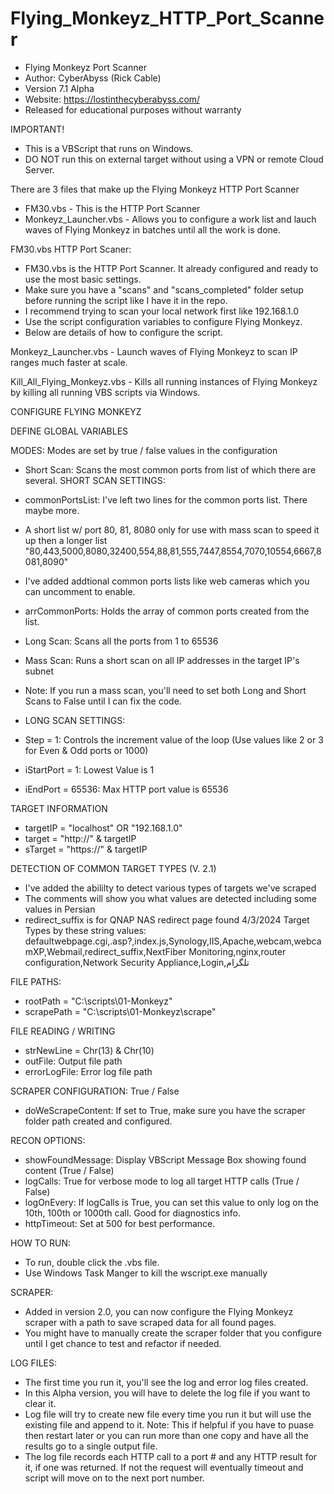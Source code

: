 # Flying_Monkeyz_HTTP_Port_Scanner
  - Flying Monkeyz Port Scanner
  - Author: CyberAbyss (Rick Cable)
  - Version 7.1 Alpha
  - Website: https://lostinthecyberabyss.com/
  - Released for educational purposes without warranty

IMPORTANT!
  - This is a VBScript that runs on Windows.
  - DO NOT run this on external target without using a VPN or remote Cloud Server.

There are 3 files that make up the Flying Monkeyz HTTP Port Scanner
  - FM30.vbs - This is the HTTP Port Scanner
  - Monkeyz_Launcher.vbs - Allows you to configure a work list and lauch waves of Flying Monkeyz in batches until all the work is done.

FM30.vbs HTTP Port Scaner:
  - FM30.vbs is the HTTP Port Scanner. It already configured and ready to use the most basic settings.
  - Make sure you have a "scans" and "scans_completed" folder setup before running the script like I have it in the repo.
  - I recommend trying to scan your local network first like 192.168.1.0
  - Use the script configuration variables to configure Flying Monkeyz.
  - Below are details of how to configure the script.

Monkeyz_Launcher.vbs - Launch waves of Flying Monkeyz to scan IP ranges much faster at scale.

Kill_All_Flying_Monkeyz.vbs - Kills all running instances of Flying Monkeyz by killing all running VBS scripts via Windows.

CONFIGURE FLYING MONKEYZ

DEFINE GLOBAL VARIABLES
 
MODES: Modes are set by true / false values in the configuration 

- Short Scan: Scans the most common ports from list of which there are several.
SHORT SCAN SETTINGS:
- commonPortsList: I've left two lines for the common ports list. There maybe more.
- A short list w/ port 80, 81, 8080 only for use with mass scan to speed it up then a longer list "80,443,5000,8080,32400,554,88,81,555,7447,8554,7070,10554,6667,8081,8090"
- I've added addtional common ports lists like web cameras which you can uncomment to enable.
- arrCommonPorts: Holds the array of common ports created from the list.

  
- Long Scan: Scans all the ports from 1 to 65536
- Mass Scan: Runs a short scan on all IP addresses in the target IP's subnet
- Note: If you run a mass scan, you'll need to set both Long and Short Scans to False until I can fix the code.
- LONG SCAN SETTINGS:
- Step = 1: Controls the increment value of the loop (Use values like 2 or 3 for Even & Odd ports or 1000)
- iStartPort = 1: Lowest Value is 1
- iEndPort = 65536: Max HTTP port value is 65536

TARGET INFORMATION
- targetIP = "localhost" OR "192.168.1.0"
- target = "http://" & targetIP
- sTarget = "https://" & targetIP

DETECTION OF COMMON TARGET TYPES (V. 2.1)
- I've added the abililty to detect various types of targets we've scraped
- The comments will show you what values are detected including some values in Persian
- redirect_suffix is for QNAP NAS redirect page found 4/3/2024
Target Types by these string values: defaultwebpage.cgi,.asp?,index.js,Synology,IIS,Apache,webcam,webcamXP,Webmail,redirect_suffix,NextFiber Monitoring,nginx,router configuration,Network Security Appliance,Login,تلگرام

FILE PATHS:
- rootPath = "C:\scripts\01-Monkeyz"
- scrapePath = "C:\scripts\01-Monkeyz\scrape\"

FILE READING / WRITING
- strNewLine = Chr(13) & Chr(10)
- outFile: Output file path
- errorLogFile: Error log file path

SCRAPER CONFIGURATION: True / False
- doWeScrapeContent: If set to True, make sure you have the scraper folder path created and configured.

RECON OPTIONS:
- showFoundMessage: Display VBScript Message Box showing found content (True / False)
- logCalls: True for verbose mode to log all target HTTP calls (True / False)
- logOnEvery: If logCalls is True, you can set this value to only log on the 10th, 100th or 1000th call. Good for diagnostics info.
- httpTimeout: Set at 500 for best performance.

HOW TO RUN:
  - To run, double click the .vbs file.
  - Use Windows Task Manger to kill the wscript.exe manually

SCRAPER:
  - Added in version 2.0, you can now configure the Flying Monkeyz scraper with a path to save scraped data for all found pages.
  - You might have to manually create the scraper folder that you configure until I get chance to test and refactor if needed.

LOG FILES:
  - The first time you run it, you'll see the log and error log files created. 
  - In this Alpha version, you will have to delete the log file if you want to clear it. 
  - Log file will try to create new file every time you run it but will use the existing file and append to it. 
    Note: This if helpful if you have to puase then restart later or you can run more than one copy and have all the results go to a single output file.
  - The log file records each HTTP call to a port # and any HTTP result for it, if one was returned. If not the request will eventually timeout and script will             move on to the next port number. 


